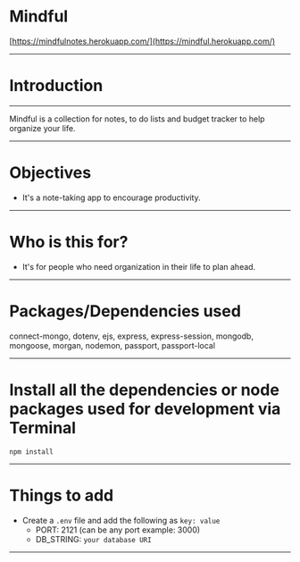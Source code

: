 # Mindful

[https://mindfulnotes.herokuapp.com/](https://mindful.herokuapp.com/)

---

# Introduction

---

Mindful is a collection for notes, to do lists and budget tracker to help organize your life.

---

# Objectives

- It's a note-taking app to encourage productivity.

---

# Who is this for?

- It's for people who need organization in their life to plan ahead.

---

# Packages/Dependencies used

connect-mongo, dotenv, ejs, express, express-session, mongodb, mongoose, morgan, nodemon, passport, passport-local

---

# Install all the dependencies or node packages used for development via Terminal

`npm install`

---

# Things to add

- Create a `.env` file and add the following as `key: value`
  - PORT: 2121 (can be any port example: 3000)
  - DB_STRING: `your database URI`
 ---



